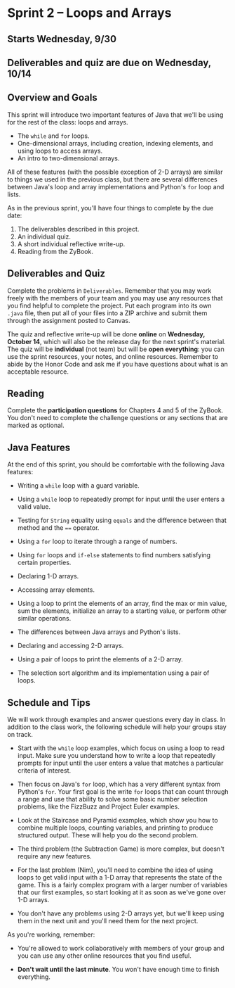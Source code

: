 # Sprint 2 &ndash; Loops and Arrays

## Starts Wednesday, 9/30
## Deliverables and quiz are due on Wednesday, 10/14

## Overview and Goals
This sprint will introduce two important features of Java that we'll be using for the rest of the class: loops and arrays.

- The `while` and `for` loops.
- One-dimensional arrays, including creation, indexing elements, and using loops to access arrays.
- An intro to two-dimensional arrays.

All of these features (with the possible exception of 2-D arrays) are similar to things we used in the previous class, but there are several
differences between Java's loop and array implementations and Python's `for` loop and lists.

As in the previous sprint, you'll have four things to complete by the due date:

1. The deliverables described in this project.
2. An individual quiz.
3. A short individual reflective write-up.
4. Reading from the ZyBook.

## Deliverables and Quiz

Complete the problems in `Deliverables`. Remember that you may work freely with the members of your team and you may use any resources that you find helpful to
complete the project. Put each program into its own `.java` file, then put all of your files into a ZIP archive and submit them through the assignment posted to Canvas.

The quiz and reflective write-up will be done **online** on **Wednesday, October 14**, which will also be the release day for the next sprint's material. The quiz will be 
**individual** (not team) but will be **open everything**: you can use the sprint resources, your notes, and online resources. Remember to abide by the Honor Code 
and ask me if you have questions about what is an acceptable resource.

## Reading

Complete the **participation questions** for Chapters 4 and 5 of the ZyBook. You don't need to complete the challenge questions or any sections that are marked as optional.

## Java Features

At the end of this sprint, you should be comfortable with the following Java features:

- Writing a `while` loop with a guard variable.

- Using a `while` loop to repeatedly prompt for input until the user enters a valid value.

- Testing for `String` equality using `equals` and the difference between that method and the `==` operator.

- Using a `for` loop to iterate through a range of numbers.

- Using `for` loops and `if-else` statements to find numbers satisfying certain properties.

- Declaring 1-D arrays.

- Accessing array elements.

- Using a loop to print the elements of an array, find the max or min value, sum the elements, initialize an array to a starting value, or perform other
similar operations.

- The differences between Java arrays and Python's lists.

- Declaring and accessing 2-D arrays.

- Using a pair of loops to print the elements of a 2-D array.

- The selection sort algorithm and its implementation using a pair of loops.

## Schedule and Tips

We will work through examples and answer questions every day in class. In addition to the class work, the following schedule will help your groups stay on track.

- Start with the `while` loop examples, which focus on using a loop to read input. Make sure you understand how to write a loop that repeatedly prompts for input until
the user enters a value that matches a particular criteria of interest.

- Then focus on Java's `for` loop, which has a very different syntax from Python's `for`. Your first goal is the write `for` loops that can count through a range and use
that ability to solve some basic number selection problems, like the FizzBuzz and Project Euler examples.

- Look at the Staircase and Pyramid examples, which show you how to combine multiple loops, counting variables, and printing to produce structured output. These will help
you do the second problem.

- The third problem (the Subtraction Game) is more complex, but doesn't require any new features.

- For the last problem (Nim), you'll need to combine the idea of using loops to get valid input with a 1-D array that represents the state of the game. This is a fairly complex
program with a larger number of variables that our first examples, so start looking at it as soon as we've gone over 1-D arrays.

- You don't have any problems using 2-D arrays yet, but we'll keep using them in the next unit and you'll need them for the next project.

As you're working, remember:

- You're allowed to work collaboratively with members of your group and you can use any other online resources that you find useful.

- **Don't wait until the last minute**. You won't have enough time to finish everything.
